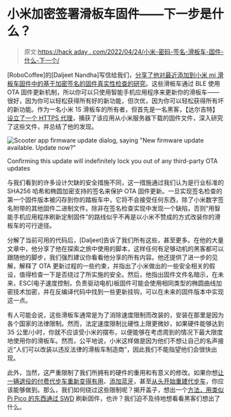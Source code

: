 # 小米加密签署滑板车固件——下一步是什么？

> 原文:[https://hack aday . com/2022/04/24/小米-密码-签名-滑板车-固件-什么-下一个/](https://hackaday.com/2022/04/24/xiaomi-cryptographically-signs-scooter-firmware-whats-next/)

[RoboCoffee]的[Daljeet Nandha]写信给我们，[分享了他对最近添加到小米 mi 滑板车固件中的基于加密签名的固件真实性检查的研究](https://robocoffee.de/?p=193)。这些滑板车通过 BLE 使用 OTA 固件更新机制，所以你可以只使用智能手机应用程序来更新你的滑板车——很好，因为你可以轻松获得所有好的新功能，但次优，因为你可以轻松获得所有坏的新功能。作为一名小米 1S 滑板车的所有者，但首先是一名黑客，【达尔吉特】[设立了一个 HTTPS 代理](https://robocoffee.de/?p=180)，捕获了该应用从小米服务器下载的固件文件，深入研究了这些文件，并总结了他的发现。

![Scooter app firmware update dialog, saying "New firmware update available. Update now?"](../Images/cfbb4ab06c0fb9e36ad6a74660f1294d.png)

Confirming this update will indefinitely lock you out of any third-party OTA updates

与我们看到的许多设计欠缺的安全措施不同，这一措施通过我们认为是行业标准的 SHA256 哈希和椭圆加密支持的签名来保护 OTA 固件更新。一旦实现签名检查的第一个固件版本被闪存到你的踏板车中，它将不会接受任何东西，除了小米数字签名附带的其他固件二进制文件。除非在签名检查实现中发现一个缺陷，否则“用智能手机应用程序刷新定制固件”的路线似乎不再是以小米不赞成的方式改装你的滑板车的可行途径。

分解了当前可用的代码后，[Daljeet]告诉了我们所有这些，甚至更多。在他的大量文章中，他分享了他在探索之旅中使用的脚本，这样任何有足够动机的黑客都可以跟随他的脚步，我们强烈建议你看看他分享的所有内容。他还提供了进一步的见解，解释了 OTA 更新过程的一些约束，并指出了小米做出的一些安全相关的假设，值得检查一下是否绕过了所实施的安全。然后，他指出固件文件名暗示，在未来，ESC(电子速度控制，负责驱动电机)板固件可能会使用相同类型的椭圆曲线加密技术加密，并在反编译代码中找到一些更新挂钩，可以在未来的固件版本中实现这一点。

有人可能会说，这些滑板车通常是为了消除速度限制而改装的，安装在那里是因为各个国家的法律限制。然而，法定速度限制比硬性上限更微妙，如果硬件能够达到 35 公里/小时，你就不应该受小米的摆布，以便能够在考虑周到的情况下最大限度地使用你的滑板车。然而，公平地说，小米这样做是因为他们不想让自己的名声接近“人们可以改装以违反法律的滑板车制造商”，因此我们不能指望他们会很快出现。

此外，当然，这严重限制了我们所拥有的硬件的重用和有意义的修改。如果你想[让一辆退役的付费代步车重新变得有用](https://hackaday.com/2019/03/19/retired-rideshare-scooter-skips-the-reverse-engineering-to-ride-again/)、[添加蓝牙](https://hackaday.com/2021/03/09/put-more-scoot-in-yer-scooter/)，甚至[从头开始重建代步车](https://hackaday.com/2019/06/24/failed-scooter-proves-the-worth-of-modular-design/)，你应该能够做到。那么，我们如何绕过这些限制呢？揭开盖子，想出一个[方法，用类似 Pi Pico 的东西通过 SWD](https://hackaday.com/2020/02/11/xbox-controller-provides-intro-to-swd-hacking/) 刷新固件，也许？我们迫不及待地想看看黑客们想出了什么。